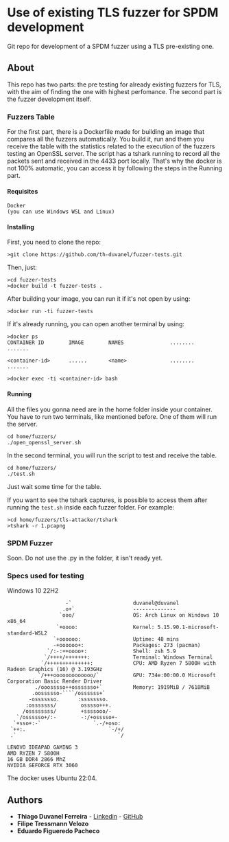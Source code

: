# Use of existing TLS fuzzer for SPDM development

Git repo for development of a SPDM fuzzer using a TLS pre-existing one.

## About

This repo has two parts: the pre testing for already existing fuzzers for TLS, with the aim of finding the one with highest perfomance.
The second part is the fuzzer development itself.

### Fuzzers Table

For the first part, there is a Dockerfile made for building an image that compares all the fuzzers automatically. You build it, run and them you receive the table with the statistics related to the execution of the fuzzers testing an OpenSSL server.
The script has a tshark running to record all the packets sent and received in the 4433 port locally. That's why the docker is not 100% automatic, you can access it by following the steps in the Running part.

#### Requisites


```
Docker
(you can use Windows WSL and Linux)
```

#### Installing

First, you need to clone the repo:
```
>git clone https://github.com/th-duvanel/fuzzer-tests.git
```
Then, just:
```
>cd fuzzer-tests
>docker build -t fuzzer-tests .
```
After building your image, you can run it if it's not open by using:
```
>docker run -ti fuzzer-tests
```
If it's already running, you can open another terminal by using:
```
>docker ps
CONTAINER ID        IMAGE        NAMES               ........         .......

<container-id>      ......       <name>              ........         .......

>docker exec -ti <container-id> bash
```

#### Running

All the files you gonna need are in the home folder inside your container.
You have to run two terminals, like mentioned before.
One of them will run the server.
```
cd home/fuzzers/
./open_openssl_server.sh
```
In the second terminal, you will run the script to test and receive the table.
```
cd home/fuzzers/
./test.sh
```
Just wait some time for the table.

If you want to see the tshark captures, is possible to access them after running the `test.sh` inside each fuzzer folder. For example:
```
>cd home/fuzzers/tls-attacker/tshark
>tshark -r 1.pcapng
```

### SPDM Fuzzer

Soon. Do not use the .py in the folder, it isn't ready yet.


### Specs used for testing

Windows 10 22H2
```
                   -`                    duvanel@duvanel
                  .o+`                   --------------
                 `ooo/                   OS: Arch Linux on Windows 10 x86_64
                `+oooo:                  Kernel: 5.15.90.1-microsoft-standard-WSL2
               `+oooooo:                 Uptime: 48 mins
               -+oooooo+:                Packages: 273 (pacman)
             `/:-:++oooo+:               Shell: zsh 5.9
            `/++++/+++++++:              Terminal: Windows Terminal
           `/++++++++++++++:             CPU: AMD Ryzen 7 5800H with Radeon Graphics (16) @ 3.193GHz
          `/+++ooooooooooooo/`           GPU: 734e:00:00.0 Microsoft Corporation Basic Render Driver
         ./ooosssso++osssssso+`          Memory: 1919MiB / 7618MiB
        .oossssso-````/ossssss+`
       -osssssso.      :ssssssso.
      :osssssss/        osssso+++.
     /ossssssss/        +ssssooo/-
   `/ossssso+/:-        -:/+osssso+-
  `+sso+:-`                 `.-/+oso:
 `++:.                           `-/+/
 .`                                 `/
```
```
LENOVO IDEAPAD GAMING 3
AMD RYZEN 7 5800H
16 GB DDR4 2866 MhZ
NVIDIA GEFORCE RTX 3060
```
The docker uses Ubuntu 22:04.


## Authors

* **Thiago Duvanel Ferreira** - [Linkedin](https://www.linkedin.com/in/thiago-duvanel-ferreira-142028244/) - [GitHub](https://github.com/th-duvanel)
* **Filipe Tressmann Velozo**
* **Eduardo Figueredo Pacheco**



